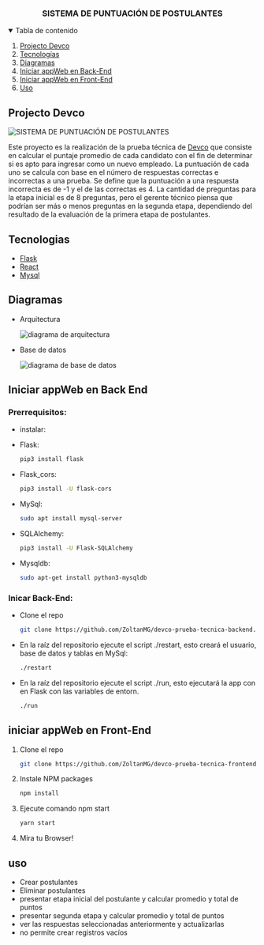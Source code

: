 <h3 align="center">SISTEMA DE PUNTUACIÓN DE POSTULANTES</h3>

<!-- Tabla de contenido -->
<details open="open">
  <summary>Tabla de contenido</summary>
  <ol>
    <li>
      <a href="#projecto-devco">Projecto Devco</a>
    </li>
    <li>
      <a href="#tecnologias">Tecnologías</a>
    </li>
    <li><a href="#diagramas">Diagramas</a></li>
    <li><a href="#iniciar-appweb-en-back-end">Iniciar appWeb en Back-End</a></li>
    <li><a href="#iniciar-appweb-en-front-end">Iniciar appWeb en Front-End</a></li>
    <li><a href="#uso">Uso</a></li>
  </ol>
</details>

## Projecto Devco

<img src="./imagenes/Capture.PNG" alt="SISTEMA DE PUNTUACIÓN DE POSTULANTES"/>

Este proyecto es la realización de la prueba técnica de <a href="https://www.devco.com.co/">Devco</a> que consiste en calcular el puntaje promedio de cada candidato con el fin de determinar si es apto para ingresar como un nuevo empleado. La puntuación de cada uno se calcula con base en el número de respuestas correctas e incorrectas a una prueba. Se define que la puntuación a una respuesta incorrecta es de -1 y el de las correctas es 4. La cantidad de preguntas para la etapa inicial es de 8 preguntas, pero el gerente técnico piensa que podrían ser más o menos preguntas en la segunda etapa, dependiendo del resultado de la evaluación de la primera etapa de postulantes.

## Tecnologias

- [Flask](https://flask.palletsprojects.com/en/1.1.x/)
- [React](https://reactjs.org/)
- [Mysql](https://www.mysql.com/)

## Diagramas
* Arquitectura

    <img src="./imagenes/diagrama_arquitectura_Mesa de trabajo 1.png" alt="diagrama de arquitectura"/>
* Base de datos

    <img src="./imagenes/diagrama_db-02.png" alt="diagrama de base de datos"/>

## Iniciar appWeb en Back End

### Prerrequisitos:

- instalar:

* Flask:
  ```sh
  pip3 install flask
  ```
* Flask_cors:
  ```sh
  pip3 install -U flask-cors
  ```
* MySql:
  ```sh
  sudo apt install mysql-server
  ```
* SQLAlchemy:
  ```sh
  pip3 install -U Flask-SQLAlchemy
  ```
* Mysqldb:
  ```sh
  sudo apt-get install python3-mysqldb
  ```

### Inicar Back-End:

-  Clone el repo
   ```sh
   git clone https://github.com/ZoltanMG/devco-prueba-tecnica-backend.git
   ```
- En la raíz del repositorio ejecute el script ./restart,
  esto creará el usuario, base de datos y tablas en MySql:
  ```sh
  ./restart
  ```
- En la raíz del repositorio ejecute el script ./run,
  esto ejecutará la app con en Flask con las variables de entorn.
  ```sh
  ./run
  ```


## iniciar appWeb en Front-End
1. Clone el repo
   ```sh
   git clone https://github.com/ZoltanMG/devco-prueba-tecnica-frontend.git
   ```
2. Instale NPM packages
   ```sh
   npm install
   ```
3. Ejecute comando npm start
   ```sh
   yarn start
   ```
4. Mira tu Browser!

## uso

* Crear postulantes
* Eliminar postulantes
* presentar etapa inicial del postulante y calcular promedio y total de puntos
* presentar segunda etapa y calcular promedio y total de puntos
* ver las respuestas seleccionadas anteriormente y actualizarlas
* no permite crear registros vacíos

